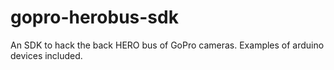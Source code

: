 gopro-herobus-sdk
=================

An SDK to hack the back HERO bus of GoPro cameras. Examples of arduino devices included.
